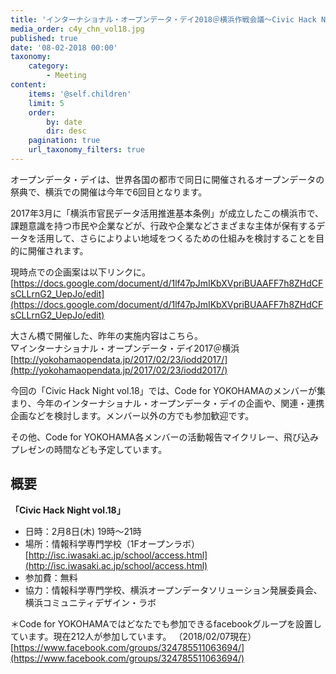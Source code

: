 ```yaml
---
title: 'インターナショナル・オープンデータ・デイ2018＠横浜作戦会議〜Civic Hack Night vol.18'
media_order: c4y_chn_vol18.jpg
published: true
date: '08-02-2018 00:00'
taxonomy:
    category:
        - Meeting
content:
    items: '@self.children'
    limit: 5
    order:
        by: date
        dir: desc
    pagination: true
    url_taxonomy_filters: true
---
```


オープンデータ・デイは、世界各国の都市で同日に開催されるオープンデータの祭典で、横浜での開催は今年で6回目となります。  

2017年3月に「横浜市官民データ活用推進基本条例」が成立したこの横浜市で、課題意識を持つ市民や企業などが、行政や企業などさまざまな主体が保有するデータを活用して、さらによりよい地域をつくるための仕組みを検討することを目的に開催されます。  

現時点での企画案は以下リンクに。  
[https://docs.google.com/document/d/1lf47pJmIKbXVpriBUAAFF7h8ZHdCFsCLLrnG2_UepJo/edit](https://docs.google.com/document/d/1lf47pJmIKbXVpriBUAAFF7h8ZHdCFsCLLrnG2_UepJo/edit)  

大さん橋で開催した、昨年の実施内容はこちら。  
▽インターナショナル・オープンデータ・デイ2017＠横浜  
[http://yokohamaopendata.jp/2017/02/23/iodd2017/](http://yokohamaopendata.jp/2017/02/23/iodd2017/)  

今回の「Civic Hack Night vol.18」では、Code for YOKOHAMAのメンバーが集まり、今年のインターナショナル・オープンデータ・デイの企画や、関連・連携企画などを検討します。メンバー以外の方でも参加歓迎です。  

その他、Code for YOKOHAMA各メンバーの活動報告マイクリレー、飛び込みプレゼンの時間なども予定しています。  

## 概要
**「Civic Hack Night vol.18」**
* 日時：2月8日(木) 19時〜21時
* 場所：情報科学専門学校（1Fオープンラボ）  
	[http://isc.iwasaki.ac.jp/school/access.html](http://isc.iwasaki.ac.jp/school/access.html)
* 参加費：無料
* 協力：情報科学専門学校、横浜オープンデータソリューション発展委員会、横浜コミュニティデザイン・ラボ  

＊Code for YOKOHAMAではどなたでも参加できるfacebookグループを設置しています。現在212人が参加しています。  （2018/02/07現在）  
[https://www.facebook.com/groups/324785511063694/](https://www.facebook.com/groups/324785511063694/)